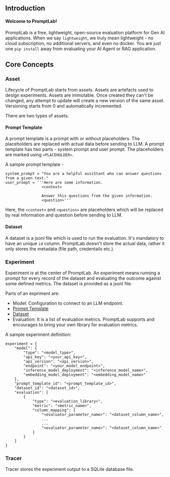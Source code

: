 ## Introduction

<h4>Welcome to PromptLab!</h4>

PromptLab is a free, lightweight, open-source evaluation platform for Gen AI applications. When we say `lightweight`, we truly mean lightweight - no cloud subscription, no additional servers, and even no docker. You are just one `pip install` away from evaluating your AI Agent or RAG application.

## Core Concepts
### Asset
Lifecycle of PromptLab starts from assets. Assets are artefacts used to design experiments. Assets are immutable. Once created they can't be changed, any attempt to update will create a new version of the same asset. Versioning starts from 0 and automatically incremented. 

There are two types of assets.

#### Prompt Template
A prompt template is a prompt with or without placeholders. The placeholders are replaced with actual data before sending to LLM. A prompt template has two parts - system prompt and user prompt. The placeholders are marked using `<PLACEHOLDER>`. 

A sample prompt template -

    system_prompt = "You are a helpful assiStant who can answer questions from a given text."
    user_prompt = '''Here are some information. 
                    <context>

                    Answer this questions from the given information.
                    <question>'''

Here, the `<context>` and `<question>` are placeholders which will be replaced by real information and question before sending to LLM.

#### Dataset
A dataset is a jsonl file which is used to run the evaluation. It's mandatory to have an unique `id` column. PromptLab doesn't store the actual data, rather it only stores the metadata (file path, credentails etc.).

### Experiment
Experiment is at the center of PromptLab. An experiment means running a prompt for every record of the dataset and evaluating the outcome against some defined metrics. The dataset is provided as a jsonl file.

Parts of an expriment are:

- Model: Configuration to connect to an LLM endpoint.
- [Prompt Template](#prompt-template)
- [Dataset](#dataset)
- Evaluation: It is a list of evaluation metrics. PromptLab supports and encourages to bring your own library for evaluation metrics.

A sample experiment definition:

    experiment = {
        "model": {
            "type": "<model_type>",
            "api_key": "<your_api_key>",
            "api_version": "<api_version>",
            "endpoint": "<your_model_endpoint>",
            "inference_model_deployment": "<inference_model_name>",
            "embedding_model_deployment": "<embedding_model_name>"
        },
        "prompt_template_id": "<prompt_template_id>",
        "dataset_id": "<dataset_id>",
        "evaluation": [
            {
                "type": "<evaluation_library>",
                "metric": "<metric_name>",
                "column_mapping": {
                    "<evaluator_parameter_name>": "<dataset_column_name>",
                    ...
                    ...
                    "<evaluator_parameter_name>": "<dataset_column_name>"
                }
            }
        ]
    }


### Tracer

Tracer stores the experiment output to a SQLite database file.
